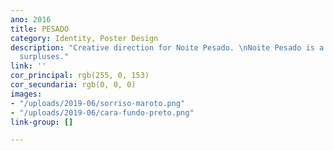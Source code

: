 ```yaml
---
ano: 2016
title: PESADO
category: Identity, Poster Design
description: "Creative direction for Noite Pesado. \nNoite Pesado is a night of some
  surpluses."
link: ''
cor_principal: rgb(255, 0, 153)
cor_secundaria: rgb(0, 0, 0)
images:
- "/uploads/2019-06/sorriso-maroto.png"
- "/uploads/2019-06/cara-fundo-preto.png"
link-group: []

---
```

